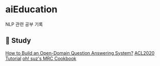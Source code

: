 # aiEducation
NLP 관련 공부 기록

##  📝  Study
[How to Build an Open-Domain Question Answering System?](https://lilianweng.github.io/lil-log/2020/10/29/open-domain-question-answering.html#open-book-qa-retriever-reader)
[ACL2020 Tutorial](https://github.com/danqi/acl2020-openqa-tutorial)
[oh! suz's MRC Cookbook](https://www.ohsuz.dev/mrc-cookbook)
